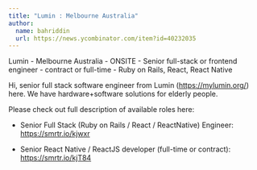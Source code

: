 ```yaml
---
title: "Lumin : Melbourne Australia"
author:
  name: bahriddin
  url: https://news.ycombinator.com/item?id=40232035
---
```

Lumin - Melbourne Australia - ONSITE - Senior full-stack or frontend engineer - contract or full-time - Ruby on Rails, React, React Native

Hi, senior full stack software engineer from Lumin (<a href="https:&#x2F;&#x2F;mylumin.org&#x2F;" rel="nofollow">https:&#x2F;&#x2F;mylumin.org&#x2F;</a>) here. We have hardware+software solutions for elderly people.

Please check out full description of available roles here:

- Senior Full Stack (Ruby on Rails &#x2F; React &#x2F; ReactNative) Engineer: <a href="https:&#x2F;&#x2F;smrtr.io&#x2F;kjwxr" rel="nofollow">https:&#x2F;&#x2F;smrtr.io&#x2F;kjwxr</a>

- Senior React Native &#x2F; ReactJS developer (full-time or contract): <a href="https:&#x2F;&#x2F;smrtr.io&#x2F;kjT84" rel="nofollow">https:&#x2F;&#x2F;smrtr.io&#x2F;kjT84</a>
